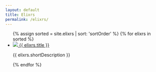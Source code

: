 ```yaml
---
layout: default
title: Elixrs
permalink: /elixrs/
---
```


<ul class="projects">
{% assign sorted = site.elixrs | sort: 'sortOrder' %}
 {% for elixrs in sorted %}
  <li class="project-item">
    <a href="{{ elixrs.url }}" class="project-name">
      <img src="{{ elixrs.smallImage }}"/>
      {{ elixrs.title }}
    </a>
    <p>{{ elixrs.shortDescription }}</p>
  </li>
{% endfor %}
</ul>
